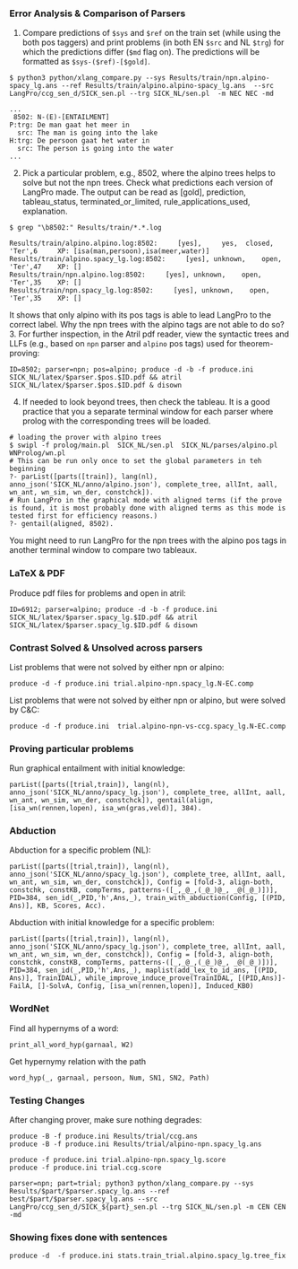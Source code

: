 ### Error Analysis & Comparison of Parsers
1. Compare predictions of `$sys` and `$ref` on the train set (while using the both pos taggers) and print problems (in both EN `$src` and NL `$trg`) for which the predictions differ (`$md` flag on). The predictions will be formatted as `$sys-($ref)-[$gold]`.
```
$ python3 python/xlang_compare.py --sys Results/train/npn.alpino-spacy_lg.ans --ref Results/train/alpino.alpino-spacy_lg.ans  --src LangPro/ccg_sen_d/SICK_sen.pl --trg SICK_NL/sen.pl  -m NEC NEC -md

...
 8502: N-(E)-[ENTAILMENT]
P:trg: De man gaat het meer in
  src: The man is going into the lake
H:trg: De persoon gaat het water in
  src: The person is going into the water
...
```   
2. Pick a particular problem, e.g., 8502, where the alpino trees helps to solve but not the npn trees. Check what predictions each version of LangPro made. The output can be read as [gold], prediction, tableau_status, terminated_or_limited, rule_applications_used, explanation.
```
$ grep "\b8502:" Results/train/*.*.log

Results/train/alpino.alpino.log:8502:     [yes],     yes,  closed, 'Ter',6     XP: [isa(man,persoon),isa(meer,water)]
Results/train/alpino.spacy_lg.log:8502:     [yes], unknown,    open, 'Ter',47    XP: []
Results/train/npn.alpino.log:8502:     [yes], unknown,    open, 'Ter',35    XP: []
Results/train/npn.spacy_lg.log:8502:     [yes], unknown,    open, 'Ter',35    XP: []
```
It shows that only alpino with its pos tags is able to lead LangPro to the correct label. Why the npn trees with the alpino tags are not  able to do so?
3. For further inspection, in the Atril pdf reader, view the syntactic trees and LLFs (e.g., based on `npn` parser and `alpino` pos tags) used for theorem-proving:
```
ID=8502; parser=npn; pos=alpino; produce -d -b -f produce.ini   SICK_NL/latex/$parser.$pos.$ID.pdf && atril SICK_NL/latex/$parser.$pos.$ID.pdf & disown
```
4. If needed to look beyond trees, then check the tableau. It is a good practice that you a separate terminal window for each parser where prolog with the corresponding trees will be loaded.
```
# loading the prover with alpino trees
$ swipl -f prolog/main.pl  SICK_NL/sen.pl  SICK_NL/parses/alpino.pl  WNProlog/wn.pl
# This can be run only once to set the global parameters in teh beginning
?- parList([parts([train]), lang(nl), anno_json('SICK_NL/anno/alpino.json'), complete_tree, allInt, aall, wn_ant, wn_sim, wn_der, constchck]).
# Run LangPro in the graphical mode with aligned terms (if the prove is found, it is most probably done with aligned terms as this mode is tested first for efficiency reasons.)
?- gentail(aligned, 8502).
```
You might need to run LangPro for the npn trees with the alpino pos tags in another terminal window to compare two tableaux.



### LaTeX & PDF
Produce pdf files for problems and open in atril:
```
ID=6912; parser=alpino; produce -d -b -f produce.ini   SICK_NL/latex/$parser.spacy_lg.$ID.pdf && atril SICK_NL/latex/$parser.spacy_lg.$ID.pdf & disown
```

### Contrast Solved & Unsolved across parsers
List problems that were not solved by either npn or alpino:
```
produce -d -f produce.ini trial.alpino-npn.spacy_lg.N-EC.comp
```
List problems that were not solved by either npn or alpino, but were solved by C&C:
```
produce -d -f produce.ini  trial.alpino-npn-vs-ccg.spacy_lg.N-EC.comp
```

### Proving particular problems
Run graphical entailment with initial knowledge:
```
parList([parts([trial,train]), lang(nl), anno_json('SICK_NL/anno/spacy_lg.json'), complete_tree, allInt, aall, wn_ant, wn_sim, wn_der, constchck]), gentail(align, [isa_wn(rennen,lopen), isa_wn(gras,veld)], 384).
```

### Abduction
Abduction for a specific problem (NL):
```
parList([parts([trial,train]), lang(nl), anno_json('SICK_NL/anno/spacy_lg.json'), complete_tree, allInt, aall, wn_ant, wn_sim, wn_der, constchck]), Config = [fold-3, align-both, constchk, constKB, compTerms, patterns-([_,_@_,(_@_)@_, _@(_@_)])], PID=384, sen_id(_,PID,'h',Ans,_), train_with_abduction(Config, [(PID, Ans)], KB, Scores, Acc).
```

Abduction with initial knowledge for a specific problem:
```
parList([parts([trial,train]), lang(nl), anno_json('SICK_NL/anno/spacy_lg.json'), complete_tree, allInt, aall, wn_ant, wn_sim, wn_der, constchck]), Config = [fold-3, align-both, constchk, constKB, compTerms, patterns-([_,_@_,(_@_)@_, _@(_@_)])], PID=384, sen_id(_,PID,'h',Ans,_), maplist(add_lex_to_id_ans, [(PID, Ans)], TrainIDAL), while_improve_induce_prove(TrainIDAL, [(PID,Ans)]-FailA, []-SolvA, Config, [isa_wn(rennen,lopen)], Induced_KB0)
```

### WordNet
Find all hypernyms of a word:
```
print_all_word_hyp(garnaal, W2)
```
Get hypernymy relation with the path
```
word_hyp(_, garnaal, persoon, Num, SN1, SN2, Path)
```

### Testing Changes
After changing prover, make sure nothing degrades:
```
produce -B -f produce.ini Results/trial/ccg.ans
produce -B -f produce.ini Results/trial/alpino-npn.spacy_lg.ans

produce -f produce.ini trial.alpino-npn.spacy_lg.score
produce -f produce.ini trial.ccg.score

parser=npn; part=trial; python3 python/xlang_compare.py --sys Results/$part/$parser.spacy_lg.ans --ref best/$part/$parser.spacy_lg.ans --src LangPro/ccg_sen_d/SICK_${part}_sen.pl --trg SICK_NL/sen.pl -m CEN CEN -md
```

### Showing fixes done with sentences
```
produce -d  -f produce.ini stats.train_trial.alpino.spacy_lg.tree_fix
```
